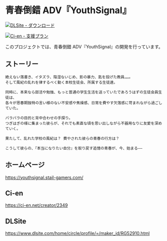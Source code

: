 # 青春倒錯 ADV『YouthSignal』

[![DLSite - ダウンロード](https://img.shields.io/static/v1?label=DLSite&message=ダウンロード&color=%23052A83&style=for-the-badge)](https://www.dlsite.com/home/circle/profile/=/maker_id/RG52910.html)

[![Ci-en - 支援プラン](https://img.shields.io/static/v1?label=Ci-en&message=支援する&color=%23238AC5&style=for-the-badge)](https://ci-en.net/creator/2349)

このプロジェクトでは、青春倒錯 ADV『YouthSignal』の開発を行っています。

## ストーリー

```
絶えない落書き、イタズラ、陰湿ないじめ、影の暴力、匙を投げた教員……。
そして風紀の乱れを律するべく動く本校生徒会、所属する生徒達。

同時に、本来なら部活や勉強、もっと普通の学生生活を送っていたであろうはずの生徒会員生徒は、
各々が思春期独特の言い様のない不安感や焦燥感、日常を費やす欠落感に苛まれながら過ごしていた。

バラバラの目的と背中合わせの手探り。
つぎはぎの様に集まった彼らが、それでも素直な頃を思い出しながら不器用なりに友愛を深めていく。

果たして、乱れた学校の風紀は？ 費やされた彼らの青春の行方は？

こうして彼らの、『本当になりたい自分』を取り戻す追憶の青春が、今、始まる――
```

## ホームページ

https://youthsignal.stail-gamers.com/

## Ci-en

https://ci-en.net/creator/2349

## DLSite

https://www.dlsite.com/home/circle/profile/=/maker_id/RG52910.html
